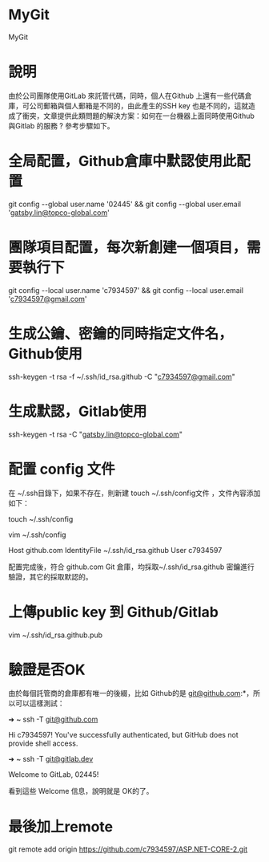 # MyGit
MyGit


# 說明
由於公司團隊使用GitLab 來託管代碼，同時，個人在Github 上還有一些代碼倉庫，可公司郵箱與個人郵箱是不同的，由此產生的SSH key 也是不同的，這就造成了衝突，文章提供此類問題的解決方案：如何在一台機器上面同時使用Github 與Gitlab 的服務 ? 參考步驟如下。


# 全局配置，Github倉庫中默認使用此配置
git config --global user.name '02445' && git config --global user.email 'gatsby.lin@topco-global.com'

# 團隊項目配置，每次新創建一個項目，需要執行下
git config --local user.name 'c7934597' && git config --local user.email 'c7934597@gmail.com'

# 生成公鑰、密鑰的同時指定文件名，Github使用
ssh-keygen -t rsa -f ~/.ssh/id_rsa.github -C "c7934597@gmail.com"

# 生成默認，Gitlab使用
ssh-keygen -t rsa -C "gatsby.lin@topco-global.com"

# 配置 config 文件
在 ~/.ssh目錄下，如果不存在，則新建 touch ~/.ssh/config文件 ，文件內容添加如下：

touch ~/.ssh/config

vim ~/.ssh/config

Host github.com
IdentityFile ~/.ssh/id_rsa.github
User c7934597

配置完成後，符合 github.com Git 倉庫，均採取~/.ssh/id_rsa.github 密鑰進行驗證，其它的採取默認的。

# 上傳public key 到 Github/Gitlab
vim ~/.ssh/id_rsa.github.pub

# 驗證是否OK
由於每個託管商的倉庫都有唯一的後綴，比如 Github的是 git@github.com:*，所以可以這樣測試：

➜ ~ ssh -T git@github.com

Hi c7934597! You've successfully authenticated, but GitHub does not provide shell access.

➜ ~ ssh -T git@gitlab.dev

Welcome to GitLab, 02445!

看到這些 Welcome 信息，說明就是 OK的了。

# 最後加上remote
git remote add origin https://github.com/c7934597/ASP.NET-CORE-2.git
